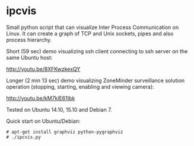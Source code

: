 # ipcvis
Small python script that can visualize Inter Process Communication on Linux.
It can create a graph of TCP and Unix sockets, pipes and also process hierarchy.

Short (59 sec) demo visualizing ssh client connecting to ssh server on the same Ubuntu host:

http://youtu.be/8XFKwzkexQY

Longer (2 min 13 sec) demo visualizing ZoneMinder surveillance solution operation (stopping, starting, enabling and viewing camera):

http://youtu.be/kM7klE61Ibk

Tested on Ubuntu 14.10, 15.10 and Debian 7.

Quick start on Ubuntu/Debian:
```
# apt-get install graphviz python-pygraphviz
# ./ipcvis.py
```
